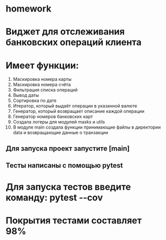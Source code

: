 # homework 
# Виджет для отслеживания банковских операций клиента
# Имеет функции:
1. Маскировка номера карты
2. Маскировка номера счёта
3. Фильтрация списка операций
4. Вывод даты
5. Сортировка по дате
6. Итератор, который выдаёт операции в указанной валюте
7. Генератор, который возвращает описание каждой операции
8. Генератор номеров банковских карт
9. Создала логеры для модулей masks и utils
10. В модуле main создала функции принимающие файлы в директории data и возвращающие данные о транзакции
## Для запуска проект запустите [main]
## Тесты написаны с помощью pytest
# Для запуска тестов введите команду: pytest --cov
# Покрытия тестами составляет 98%
